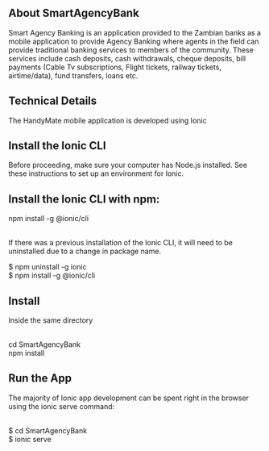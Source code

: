 ## About SmartAgencyBank

Smart Agency Banking is an application provided to the Zambian banks as a mobile application to provide Agency Banking where agents in the field can provide traditional banking services to members of the community. These services include 
cash deposits, cash withdrawals, cheque deposits, bill payments (Cable Tv subscriptions, Flight tickets, railway tickets, airtime/data), fund transfers, loans etc.

## Technical Details

The HandyMate mobile application is developed using Ionic

## Install the Ionic CLI
Before proceeding, make sure your computer has Node.js installed. See these instructions to set up an environment for Ionic.

## Install the Ionic CLI with npm:

npm install -g @ionic/cli<br><br>

If there was a previous installation of the Ionic CLI, it will need to be uninstalled due to a change in package name.<br>

$ npm uninstall -g ionic<br>
$ npm install -g @ionic/cli

## Install
Inside the same directory<br><br>

cd SmartAgencyBank<br>
npm install<br>

## Run the App
The majority of Ionic app development can be spent right in the browser using the ionic serve command:<br><br>

$ cd SmartAgencyBank<br>
$ ionic serve
 

